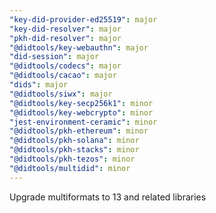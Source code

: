 ```yaml
---
"key-did-provider-ed25519": major
"key-did-resolver": major
"pkh-did-resolver": major
"@didtools/key-webauthn": major
"did-session": major
"@didtools/codecs": major
"@didtools/cacao": major
"dids": major
"@didtools/siwx": major
"@didtools/key-secp256k1": minor
"@didtools/key-webcrypto": minor
"jest-environment-ceramic": minor
"@didtools/pkh-ethereum": minor
"@didtools/pkh-solana": minor
"@didtools/pkh-stacks": minor
"@didtools/pkh-tezos": minor
"@didtools/multidid": minor
---
```


Upgrade multiformats to 13 and related libraries
